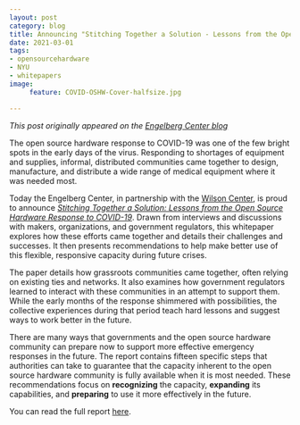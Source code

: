 ```yaml
---
layout: post
category: blog
title: Announcing "Stitching Together a Solution - Lessons from the Open Source Hardware Response to COVID-19"
date: 2021-03-01
tags:
- opensourcehardware
- NYU
- whitepapers
image:
     feature: COVID-OSHW-Cover-halfsize.jpg

---
```

*This post originally appeared on the [Engelberg Center blog](https://www.law.nyu.edu/centers/engelberg/news/2021-02-01-stitching-together-a-solution)*

The open source hardware response to COVID-19 was one of the few bright spots in the early days of the virus. Responding to shortages of equipment and supplies, informal, distributed communities came together to design, manufacture, and distribute a wide range of medical equipment where it was needed most.

Today the Engelberg Center, in partnership with the [Wilson Center](https://www.wilsoncenter.org/), is proud to announce *[Stitching Together a Solution: Lessons from the Open Source Hardware Response to COVID-19](/docs/stitching-together-a-solution-202102.pdf)*.  Drawn from interviews and discussions with makers, organizations, and government regulators, this whitepaper explores how these efforts came together and details their challenges and successes.  It then presents recommendations to help make better use of this flexible, responsive capacity during future crises.  

The paper details how grassroots communities came together, often relying on existing ties and networks.  It also examines how government regulators learned to interact with these communities in an attempt to support them.  While the early months of the response shimmered with possibilities, the collective experiences during that period teach hard lessons and suggest ways to work better in the future.

There are many ways that governments and the open source hardware community can prepare now to support more effective emergency responses in the future.  The report contains fifteen specific steps that authorities can take to guarantee that the capacity inherent to the open source hardware community is fully available when it is most needed.  These recommendations focus on **recognizing** the capacity, **expanding** its capabilities, and **preparing** to use it more effectively in the future.  

You can read the full report [here](/docs/stitching-together-a-solution-202102.pdf).
